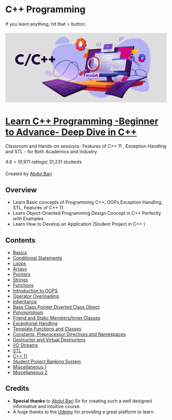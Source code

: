 # C++ Programming

If you leant anything, hit that ⭐ button.

[![Preview](cplusplus.png)](https://github.com/afkniladri/Cplusplus-Programming)

# [Learn C++ Programming -Beginner to Advance- Deep Dive in C++](https://www.udemy.com/course/cpp-deep-dive/)

Classroom and Hands-on sessions- Features of C++ 11 , Exception Handling and STL - for Both Academics and Industry

4.6 ⭐ (9,971 ratings) 31,231 students

Created by [Abdul Bari](https://www.udemy.com/course/cpp-deep-dive/#instructor-1)

## Overview

* Learn Basic concepts of Programming C++, OOPs,Exception Handling, STL, Features of C++ 11
* Learn Object-Oriented Programming Design Concept in C++ Perfectly with Examples
* Learn How to Develop an Application (Student Project in C++ )

## Contents

- [Basics](https://github.com/afkniladri/Cplusplus-Programming/tree/main/1.Basics)
- [Conditional Statements](https://github.com/afkniladri/Cplusplus-Programming/tree/main/2.Conditional%20Statements)
- [Loops](https://github.com/afkniladri/Cplusplus-Programming/tree/main/3.Loops)
- [Arrays](https://github.com/afkniladri/Cplusplus-Programming/tree/main/4.Arrays)
- [Pointers](https://github.com/afkniladri/Cplusplus-Programming/tree/main/5.Pointers)
- [Strings](https://github.com/afkniladri/Cplusplus-Programming/tree/main/6.String)
- [Functions](https://github.com/afkniladri/Cplusplus-Programming/tree/main/7.Functions)
- [Introduction to OOPS](https://github.com/afkniladri/Cplusplus-Programming/tree/main/8.Inroduction%20to%20OOPS)
- [Operator Overloading](https://github.com/afkniladri/Cplusplus-Programming/tree/main/9.Operator%20Overloading)
- [Inheritance](https://github.com/afkniladri/Cplusplus-Programming/tree/main/9.Operator%20Overloading)
- [Base Class Pointer Diverted Class Object](https://github.com/afkniladri/Cplusplus-Programming/tree/main/11.Base%20Class%20Pointer%20Derived%20Class%20Object)
- [Polymorphism](https://github.com/afkniladri/Cplusplus-Programming/tree/main/12.Polymorphism)
- [Friend and Static Members/Inner Classes](https://github.com/afkniladri/Cplusplus-Programming/tree/main/13.Friend%20and%20Static%20Members%20%7C%7C%20Inner%20Classes)
- [Exceptional Handling](https://github.com/afkniladri/Cplusplus-Programming/tree/main/14.Exception%20Handling)
- [Template Functions and Classes](https://github.com/afkniladri/Cplusplus-Programming/tree/main/15.Template%20Functions%20and%20Classes)
- [Constants, Preprocessor Directives and Namespaces](https://github.com/afkniladri/Cplusplus-Programming/tree/main/16.Constants%2C%20Preprocessor%20Directives%20and%20Namespaces)
- [Destructor and Virtual Destructors](https://github.com/afkniladri/Cplusplus-Programming/tree/main/17.Destructor%20and%20Virtual%20Destructors)
- [I/O Streams](https://github.com/afkniladri/Cplusplus-Programming/tree/main/18.IO%20Streams)
- [STL](https://github.com/afkniladri/Cplusplus-Programming/tree/main/19.STL)
- [C++ 11](#credits)
- [Student Project Banking System](#credits)
- [Miscellaneous 1](#credits)
- [Miscellaneous 2](#credits)


## Credits

- **Special thanks** to [Abdul Bari](https://www.udemy.com/course/cpp-deep-dive/#instructor-1) Sir for creating such a well designed informative and intuitive course.
- A huge thanks to the [Udemy](www.udemy.com) for providing a great platform to learn. 
